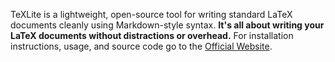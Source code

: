 TeXLite is a lightweight, open-source tool for writing standard LaTeX documents cleanly using Markdown-style syntax. **It's all about writing your LaTeX documents without distractions or overhead.** For installation instructions, usage, and source code go to the [Official Website](https://lucienrae.com/texlite).